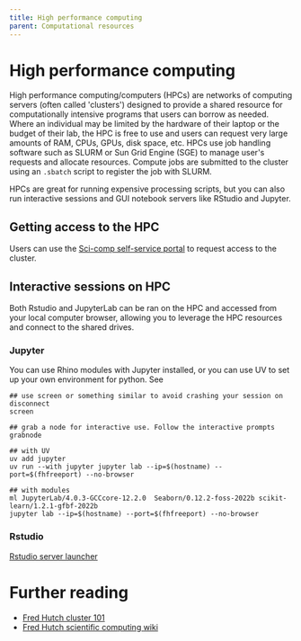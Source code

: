 ```yaml
---
title: High performance computing
parent: Computational resources
---
```


# High performance computing 

High performance computing/computers (HPCs) are networks of computing servers (often called 'clusters') designed to provide a shared resource for computationally intensive programs that users can borrow as needed. Where an individual may be limited by the hardware of their laptop or the budget of their lab, the HPC is free to use and users can request very large amounts of RAM, CPUs, GPUs, disk space, etc. HPCs use job handling software such as SLURM or Sun Grid Engine (SGE) to manage user's requests and allocate resources. Compute jobs are submitted to the cluster using an `.sbatch` script to register the job with SLURM.

HPCs are great for running expensive processing scripts, but you can also run interactive sessions and GUI notebook servers like RStudio and Jupyter. 

## Getting access to the HPC

Users can use the [Sci-comp self-service portal](https://scicomp-self-service.fredhutch.org/) to request access to the cluster. 

## Interactive sessions on HPC

Both Rstudio and JupyterLab can be ran on the HPC and accessed from your local computer browser, allowing you to leverage the HPC resources and connect to the shared drives.

### Jupyter

You can use Rhino modules with Jupyter installed, or you can use UV to set up your own environment for python. See 

```{bash}
## use screen or something similar to avoid crashing your session on disconnect
screen

## grab a node for interactive use. Follow the interactive prompts
grabnode

## with UV
uv add jupyter
uv run --with jupyter jupyter lab --ip=$(hostname) --port=$(fhfreeport) --no-browser

## with modules
ml JupyterLab/4.0.3-GCCcore-12.2.0  Seaborn/0.12.2-foss-2022b scikit-learn/1.2.1-gfbf-2022b
jupyter lab --ip=$(hostname) --port=$(fhfreeport) --no-browser

```

### Rstudio

[Rstudio server launcher](https://rstudio-launcher.fredhutch.org/)

# Further reading

- [Fred Hutch cluster 101](https://hutchdatascience.org/FH_Cluster_101/)
- [Fred Hutch scientific computing wiki](https://sciwiki.fredhutch.org/)